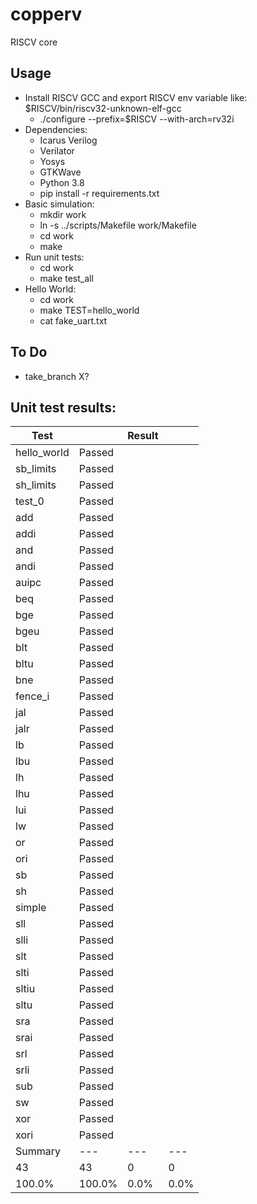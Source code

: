 # copperv
RISCV core

## Usage
- Install RISCV GCC and export RISCV env variable like: $RISCV/bin/riscv32-unknown-elf-gcc
  - ./configure --prefix=$RISCV --with-arch=rv32i
- Dependencies:
  - Icarus Verilog
  - Verilator
  - Yosys
  - GTKWave
  - Python 3.8
  - pip install -r requirements.txt
- Basic simulation:
  - mkdir work
  - ln -s ../scripts/Makefile work/Makefile
  - cd work
  - make
- Run unit tests:
  - cd work
  - make test_all
- Hello World:
  - cd work
  - make TEST=hello_world
  - cat fake_uart.txt

## To Do
- take_branch X?

## Unit test results:

| Test        |        | Result   |      |
|-------------|--------|----------|------|
| hello_world | Passed |          |      |
| sb_limits   | Passed |          |      |
| sh_limits   | Passed |          |      |
| test_0      | Passed |          |      |
| add         | Passed |          |      |
| addi        | Passed |          |      |
| and         | Passed |          |      |
| andi        | Passed |          |      |
| auipc       | Passed |          |      |
| beq         | Passed |          |      |
| bge         | Passed |          |      |
| bgeu        | Passed |          |      |
| blt         | Passed |          |      |
| bltu        | Passed |          |      |
| bne         | Passed |          |      |
| fence_i     | Passed |          |      |
| jal         | Passed |          |      |
| jalr        | Passed |          |      |
| lb          | Passed |          |      |
| lbu         | Passed |          |      |
| lh          | Passed |          |      |
| lhu         | Passed |          |      |
| lui         | Passed |          |      |
| lw          | Passed |          |      |
| or          | Passed |          |      |
| ori         | Passed |          |      |
| sb          | Passed |          |      |
| sh          | Passed |          |      |
| simple      | Passed |          |      |
| sll         | Passed |          |      |
| slli        | Passed |          |      |
| slt         | Passed |          |      |
| slti        | Passed |          |      |
| sltiu       | Passed |          |      |
| sltu        | Passed |          |      |
| sra         | Passed |          |      |
| srai        | Passed |          |      |
| srl         | Passed |          |      |
| srli        | Passed |          |      |
| sub         | Passed |          |      |
| sw          | Passed |          |      |
| xor         | Passed |          |      |
| xori        | Passed |          |      |
| Summary     | ---    | ---      | ---  |
| 43          | 43     | 0        | 0    |
| 100.0%      | 100.0% | 0.0%     | 0.0% |

